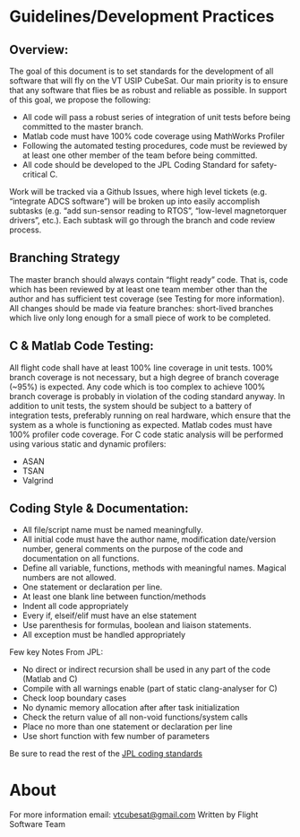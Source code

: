 # Guidelines/Development Practices

## Overview: 
The goal of this document is to set standards for the development of all software that will fly on the VT USIP CubeSat.
Our main priority is to ensure that any software that flies be as robust and reliable as possible.
In support of this goal, we propose the following:
  - All code will pass a robust series of integration of unit tests before being committed to the master branch.
  - Matlab code must have 100% code coverage using MathWorks Profiler
  - Following the automated testing procedures, code must be reviewed by at least one other member of the team before being committed.
  - All code should be developed to the JPL Coding Standard for safety-critical C.

Work will be tracked via a Github Issues, where high level tickets (e.g. “integrate ADCS software”) will be broken up into easily accomplish subtasks (e.g. “add sun-sensor reading to RTOS”, “low-level magnetorquer drivers”, etc.).
Each subtask will go through the branch and code review process.

## Branching Strategy
The master branch should always contain “flight ready” code.
That is, code which has been reviewed by at least one team member other than the author and has sufficient test coverage (see Testing for more information).
All changes should be made via feature branches: short-lived branches which live only long enough for a small piece of work to be completed.

## C & Matlab Code Testing:
All flight code shall have at least 100% line coverage in unit tests.
100% branch coverage is not  necessary, but a high degree of branch coverage (~95%) is expected.
Any code which is too complex to achieve 100% branch coverage is probably in violation of the coding standard anyway.
In addition to unit tests, the system should be subject to a battery of integration tests, preferably running on real hardware, which ensure that the system as a whole is functioning as expected.
Matlab codes must have 100% profiler code coverage.
For C code static analysis will be performed using various static and dynamic profilers:
  - ASAN
  - TSAN
  - Valgrind

## Coding Style & Documentation:
  - All file/script name must be named meaningfully.
  - All initial code must have the author name, modification date/version number, general comments on the purpose of the code and documentation on all functions.
  - Define all variable, functions, methods with meaningful names. Magical numbers are not allowed.
  - One statement or declaration per line.
  - At least one blank line between function/methods
  - Indent all code appropriately
  - Every if, elseif/elif must have an else statement
  - Use parenthesis for formulas, boolean and liaison statements. 
  - All exception must be handled appropriately

Few key Notes From JPL: 
  - No direct or indirect recursion shall be used in any part of the code (Matlab and C)
  - Compile with all warnings enable (part of static clang-analyser for C)
  - Check loop boundary cases
  - No dynamic memory allocation after after task initialization
  - Check the return value of all non-void functions/system calls
  - Place no more than one statement or declaration per line
  - Use short function with few number of parameters

Be sure to read the rest of the [JPL coding standards](http://lars-lab.jpl.nasa.gov/JPL_Coding_Standard_C.pdf)

# About
For more information email: vtcubesat@gmail.com 
Written by Flight Software Team
